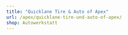 ```yaml
---
title: "Quicklane Tire & Auto of Apex"
url: /apex/quicklane-tire-und-auto-of-apex/
shop: Autowerkstatt
---
```

